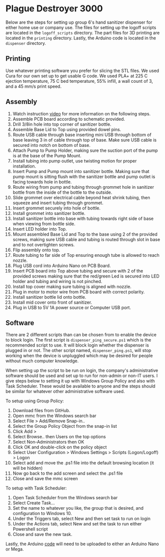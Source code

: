 # Plague Destroyer 3000

Below are the steps for setting up group 6's hand sanitizer dispenser for either home use or company use. The files for setting up the logoff scripts are located in the `logoff_scripts` directory. The part files for 3D printing are located in the `printing` directory. Lastly, the Arduino code is located in the `dispenser` directory.

## Printing

Use whatever printing software you prefer for slicing the STL files. We used Cura for our own set up to get usable G code. We used PLA+ at 225 C ejection temperature, 75 C bed temperature, 55% infill, a wall count of 3, and a 45 mm/s print speed.

## Assembly

1. Watch instruction [video](https://youtu.be/RnLYFoYw21w) for more information on the following steps.
2. Assemble PCB board according to schematic provided.
3. Drill 3/8in hole into top corner of sanitizer bottle.
4. Assemble Base Lid to Top using provided dowel pins.
5. Route USB cable through base inserting mini USB through bottom of base leaving 3 in of cable through top of base. Make sure USB cable is secured into notch on bottom of base.
6. Attach Pump to Pump Holder, making sure the suction port of the pump is at the base of the Pump Mount.
7. Install tubing into pump outlet, use twisting motion for proper installation.
8. Insert Pump and Pump mount into sanitizer bottle. Making sure that pump mount is sitting flush with the sanitizer bottle and pump outlet is facing towards hole in bottle.
9. Route wiring from pump and tubing through grommet hole in sanitizer bottle from the inside of the bottle to the outside.
10. Slide grommet over electrical cable beyond heat shrink tubing, then squeeze and insert tubing through grommet.
11. Insert grommet securely into hole of bottle.
12. Install grommet into sanitizer bottle.
13. Install sanitizer bottle into base with tubing towards right side of base when viewing from bottle side.
14. Insert LED holder into Top.
15. Mount assembled Base Lid and Top to the base using 2 of the provided screws, making sure USB cable and tubing is routed through slot in base and to not overtighten screws.
16. Flip assembly onto top.
17. Route tubing to far side of Top ensuring enough tube is allowed to reach nozzle.
18. Plug USB cord into Arduino Nano on PCB Board.
19. Insert PCB board into Top above tubing and secure with 2 of the provided screws making sure that the red/green Led is secured into LED holder and tubing and wiring is not pinched.
20. Install top cover making sure tubing is aligned with nozzle.
21. Plug in motor to motor wire from PCB board with correct polarity.
22. Install sanitizer bottle lid onto bottle.
23. Install mid cover onto front of sanitizer.
24. Plug in USB to 5V 1A power source or Computer USB port.

## Software

There are 2 different scripts than can be chosen from to enable the device to block login. The first script is `dispenser_ping_secure.ps1` which is the recommended script to use. It will block login whether the dispenser is plugged in or not. The other script named, `dispenser_ping.ps1`, will stop working when the device is unpluggled which may be desired for people without much computer knowledge.

When setting up the script to be run on login, the company's administrative software should be used and set up to run for non-admin or non-IT users. I give steps below to setting it up with Windows Group Policy and also with Task Scheduler. These would be available to anyone and the steps should be similar for whatever other administrative software used.

To setup using Group Policy:
1. Download files from GitHub.
2. Open mmc from the Windows search bar
3. Select File > Add/Remove Snap-in..
4. Select the Group Policy Object from the snap-in list
5. Click Add >
6. Select Browse.. then Users on the top options
7. Select Non-Administrators then OK
8. Click OK and double-click on the policy object
9. Select User Configuration > Windows Settings > Scripts (Logon/Logoff) > Logon
10. Select add and move the .ps1 file into the default browsing location (it will be hidden)
11. Now go back to the add screen and select the .ps1 file
12. Close and save the mmc screen

To setup with Task Scheduler:
1. Open Task Scheduler from the Windows search bar
2. Select Create Task...
3. Set the name to whatever you like, the group that is desired, and configuration to Windows 10.
4. Under the Triggers tab, select New and then set task to run on login
5. Under the Actions tab, select New and set the task to run either Powershell script
6. Close and save the new task.

Lastly, the Arduino [code](https://github.com/steve-bush/me574_dispenser/tree/master/dispenser) will need to be uploaded to either an Arduino Nano or Mega.
